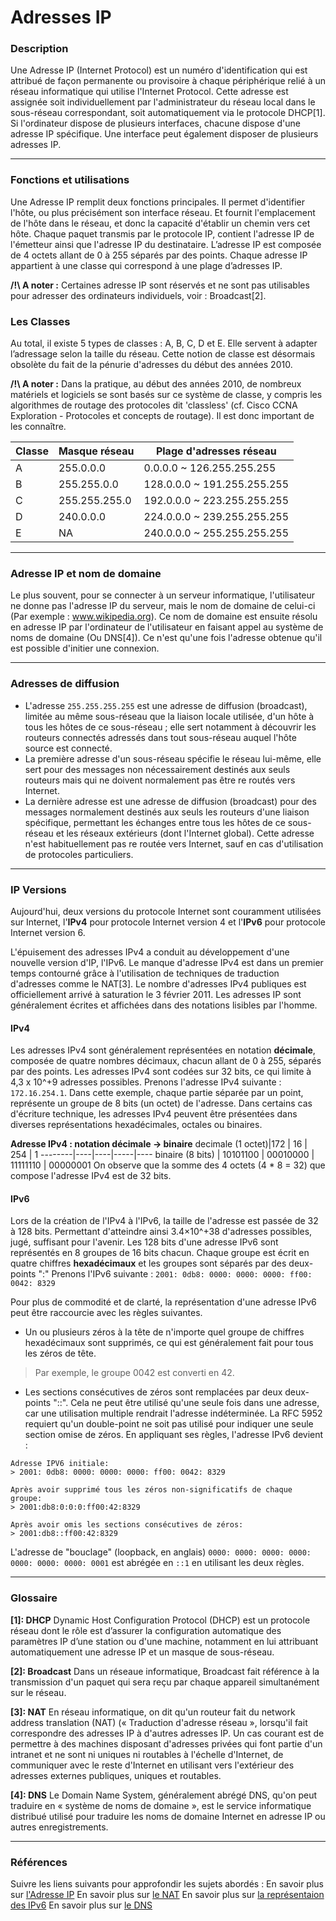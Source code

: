 # Adresses IP

### Description
Une Adresse IP (Internet Protocol) est un numéro d'identification qui est attribué de façon permanente ou provisoire à chaque périphérique relié à un réseau informatique qui utilise l'Internet Protocol. Cette adresse est assignée soit individuellement par l'administrateur du réseau local dans le sous-réseau correspondant, soit automatiquement via le protocole DHCP[1]. Si l'ordinateur dispose de plusieurs interfaces, chacune dispose d'une adresse IP spécifique. Une interface peut également disposer de plusieurs adresses IP.

------------------
### Fonctions et utilisations
Une Adresse IP remplit deux fonctions principales. Il permet d'identifier l'hôte, ou plus précisément son interface réseau. Et fournit l'emplacement de l'hôte dans le réseau, et donc la capacité d'établir un chemin vers cet hôte. Chaque paquet transmis par le protocole IP, contient l'adresse IP de l'émetteur ainsi que l'adresse IP du destinataire. 
L’adresse IP est composée de 4 octets allant de 0 à 255 séparés par des points. Chaque adresse IP appartient à une classe qui correspond à une plage d’adresses IP. 

**/!\ A noter :** 
Certaines adresse IP sont réservés et ne sont pas utilisables pour adresser des ordinateurs individuels, voir : Broadcast[2].


### Les Classes
Au total, il existe 5 types de classes : A, B, C, D et E. Elle servent à adapter l’adressage selon la taille du réseau. Cette notion de classe est désormais obsolète du fait de la pénurie d'adresses du début des années 2010. 

**/!\ A noter :** 
Dans la pratique, au début des années 2010, de nombreux matériels et logiciels se sont basés sur ce système de classe, y compris les algorithmes de routage des protocoles dit 'classless' (cf. Cisco CCNA Exploration - Protocoles et concepts de routage). Il est donc important de les connaître.


Classe | Masque réseau | Plage d'adresses réseau 
----- | ---------- | ------------------ 
A | 255.0.0.0 | 0.0.0.0 ~ 126.255.255.255
B | 255.255.0.0 | 128.0.0.0 ~ 191.255.255.255
C | 255.255.255.0 | 192.0.0.0 ~ 223.255.255.255
D | 240.0.0.0 | 224.0.0.0 ~ 239.255.255.255
E | NA | 240.0.0.0 ~ 255.255.255.255

-----------------

### Adresse IP et nom de domaine

Le plus souvent, pour se connecter à un serveur informatique, l'utilisateur ne donne pas l'adresse IP du serveur, mais le nom de domaine de celui-ci (Par exemple : www.wikipedia.org). Ce nom de domaine est ensuite résolu en adresse IP par l'ordinateur de l'utilisateur en faisant appel au système de noms de domaine (Ou DNS[4]). Ce n'est qu'une fois l'adresse obtenue qu'il est possible d'initier une connexion.

-------------------

### Adresses de diffusion 

* L'adresse `255.255.255.255` est une adresse de diffusion (broadcast), limitée au même sous-réseau que la liaison locale utilisée, d'un hôte à tous les hôtes de ce sous-réseau ; elle sert notamment à découvrir les routeurs connectés adressés dans tout sous-réseau auquel l'hôte source est connecté. 
* La première adresse d'un sous-réseau spécifie le réseau lui-même, elle sert pour des messages non nécessairement destinés aux seuls routeurs mais qui ne doivent normalement pas être re routés vers Internet. 
* La dernière adresse est une adresse de diffusion (broadcast) pour des messages normalement destinés aux seuls les routeurs d'une liaison spécifique, permettant les échanges entre tous les hôtes de ce sous-réseau et les réseaux extérieurs (dont l'Internet global). Cette adresse n'est habituellement pas re routée vers Internet, sauf en cas d'utilisation de protocoles particuliers. 




------------------
### IP Versions

Aujourd'hui, deux versions du protocole Internet sont couramment utilisées sur Internet, l'**IPv4** pour protocole Internet version 4 et l'**IPv6** pour protocole Internet version 6. 

L'épuisement des adresses IPv4 a conduit au développement d'une nouvelle version d'IP, l'IPv6. Le manque d'adresse IPv4 est dans un premier temps contourné grâce à l'utilisation de techniques de traduction d'adresses comme le NAT[3]. Le nombre d'adresses IPv4 publiques est officiellement arrivé à saturation le 3 février 2011. Les adresses IP sont généralement écrites et affichées dans des notations lisibles par l'homme. 

#### IPv4
Les adresses IPv4 sont généralement représentées en notation **décimale**, composée de quatre nombres décimaux, chacun allant de 0 à 255, séparés par des points. Les adresses IPv4 sont codées sur 32 bits, ce qui limite à 4,3 x 10^+9 adresses possibles. Prenons l'adresse IPv4 suivante : `172.16.254.1`. Dans cette exemple, chaque partie séparée par un point, représente un groupe de 8 bits (un octet) de l'adresse. Dans certains cas d'écriture technique, les adresses IPv4 peuvent être présentées dans diverses représentations hexadécimales, octales ou binaires. 

**Adresse IPv4 : notation décimale -> binaire**
decimale (1 octet)|172 | 16 | 254 | 1
--------|----|----|-----|----
binaire (8 bits) | 10101100 | 00010000 | 11111110 | 00000001
On observe que la somme des 4 octets (4 * 8 = 32) que compose l'adresse IPv4 est de 32 bits. 

#### IPv6
Lors de la création de l'IPv4 à l'IPv6, la taille de l'adresse est passée de 32 à 128 bits. Permettant d'atteindre ainsi 3.4×10^+38 d'adresses possibles, jugé, suffisant pour l'avenir. Les 128 bits d'une adresse IPv6 sont représentés en 8 groupes de 16 bits chacun. Chaque groupe est écrit en quatre chiffres **hexadécimaux** et les groupes sont séparés par des deux-points ":" 
Prenons l'IPv6 suivante : `2001: 0db8: 0000: 0000: 0000: ff00: 0042: 8329`

Pour plus de commodité et de clarté, la représentation d'une adresse IPv6 peut être raccourcie avec les règles suivantes.
* Un ou plusieurs zéros à la tête de n'importe quel groupe de chiffres hexadécimaux sont supprimés, ce qui est généralement fait pour tous les zéros de tête. 
> Par exemple, le groupe 0042 est converti en 42.

* Les sections consécutives de zéros sont remplacées par deux deux-points "::". Cela ne peut être utilisé qu'une seule fois dans une adresse, car une utilisation multiple rendrait l'adresse indéterminée. La RFC 5952 requiert qu'un double-point ne soit pas utilisé pour indiquer une seule section omise de zéros. En appliquant ses règles, l'adresse IPv6 devient :

```
Adresse IPV6 initiale:
> 2001: 0db8: 0000: 0000: 0000: ff00: 0042: 8329

Après avoir supprimé tous les zéros non-significatifs de chaque groupe:
> 2001:db8:0:0:0:ff00:42:8329

Après avoir omis les sections consécutives de zéros:
> 2001:db8::ff00:42:8329
```
L'adresse de "bouclage" (loopback, en anglais) `0000: 0000: 0000: 0000: 0000: 0000: 0000: 0001` est abrégée en `::1` en utilisant les deux règles.




------------------
### Glossaire 
**[1]: DHCP** 
Dynamic Host Configuration Protocol (DHCP) est un protocole réseau dont le rôle est d’assurer la configuration automatique des paramètres IP d’une station ou d'une machine, notamment en lui attribuant automatiquement une adresse IP et un masque de sous-réseau.

**[2]: Broadcast** 
Dans un réseaue informatique, Broadcast fait référence à la transmission d'un paquet qui sera reçu par chaque appareil simultanément sur le réseau.

**[3]: NAT** 
En réseau informatique, on dit qu'un routeur fait du network address translation (NAT) (« Traduction d'adresse réseau », lorsqu'il fait correspondre des adresses IP à d'autres adresses IP. Un cas courant est de permettre à des machines disposant d'adresses privées qui font partie d'un intranet et ne sont ni uniques ni routables à l'échelle d'Internet, de communiquer avec le reste d'Internet en utilisant vers l'extérieur des adresses externes publiques, uniques et routables.

**[4]: DNS** 
Le Domain Name System, généralement abrégé DNS, qu'on peut traduire en « système de noms de domaine », est le service informatique distribué utilisé pour traduire les noms de domaine Internet en adresse IP ou autres enregistrements.

------------------
### Références
Suivre les liens suivants pour approfondir les sujets abordés : 
En savoir plus sur [l'Adresse IP](https://fr.wikipedia.org/wiki/Adresse_IP) 
En savoir plus sur [le NAT](https://fr.wikipedia.org/wiki/Network_address_translation) 
En savoir plus sur [la représentaion des IPv6](https://en.wikipedia.org/wiki/IPv6_address#Representation) 
En savoir plus sur [le DNS](https://fr.wikipedia.org/wiki/Domain_Name_System)